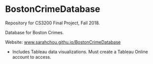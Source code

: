 # BostonCrimeDatabase
Repository for CS3200 Final Project, Fall 2018. 

Database for Boston Crimes.

Website: www.sarahchou.githu.io/BostonCrimeDatabase
- Includes Tableau data visualizations. Must create a Tableau Online account to access.
